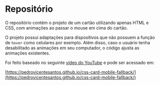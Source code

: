 # Repositório

O repositório contém o projeto de um cartão utilizando apenas HTML e CSS, com animações ao passar o mouse em cima do cartão.

O projeto possui adaptações para dispositivos que não possuem a função de `hover` como celulares por exemplo. Além disso, caso o usuário tenha desabilitado as animações em seu computador, o código ajusta as animações existentes.

Foi feito baseado no seguinte [vídeo do YouTube](https://www.youtube.com/watch?v=5DEq5cWNYt8) e pode ser acessado em:

[https://pedrovicentesantos.github.io/css-card-mobile-fallback/](https://pedrovicentesantos.github.io/css-card-mobile-fallback/)